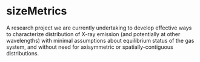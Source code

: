 # sizeMetrics
A research project we are currently undertaking to develop effective ways to characterize distribution of X-ray emission (and potentially at other wavelengths) with minimal assumptions about equilibrium status of the gas system, and without need for axisymmetric or spatially-contiguous distributions.
